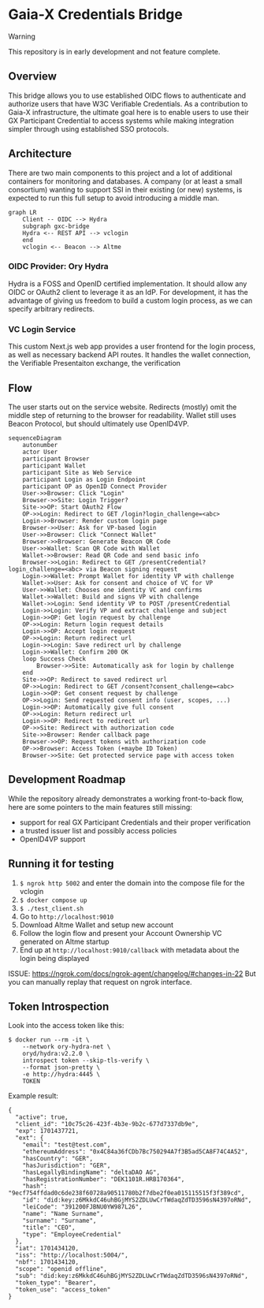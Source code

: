 # Gaia-X Credentials Bridge

> [!WARNING]
> This repository is in early development and not feature complete.

## Overview

This bridge allows you to use established OIDC flows to authenticate and authorize users that have W3C Verifiable Credentials. As a contribution to Gaia-X infrastructure, the ultimate goal here is to enable users to use their GX Participant Credential to access systems while making integration simpler through using established SSO protocols.


## Architecture

There are two main components to this project and a lot of additional containers for monitoring and databases. A company (or at least a small consortium) wanting to support SSI in their existing (or new) systems, is expected to run this full setup to avoid introducing a middle man.

```mermaid
graph LR
	Client -- OIDC --> Hydra
	subgraph gxc-bridge
	Hydra <-- REST API --> vclogin
	end
	vclogin <-- Beacon --> Altme
```

### OIDC Provider: Ory Hydra

Hydra is a FOSS and OpenID certified implementation. It should allow any OIDC or OAuth2 client to leverage it as an IdP. For development, it has the advantage of giving us freedom to build a custom login process, as we can specify arbitrary redirects.

### VC Login Service

This custom Next.js web app provides a user frontend for the login process, as well as necessary backend API routes. It handles the wallet connection, the Verifiable Presentaiton exchange, the verification


## Flow

The user starts out on the service website. Redirects (mostly) omit the middle step of returning to the browser for readability. Wallet still uses Beacon Protocol, but should ultimately use OpenID4VP.

```mermaid
sequenceDiagram
	autonumber
	actor User
	participant Browser
	participant Wallet
	participant Site as Web Service
	participant Login as Login Endpoint
	participant OP as OpenID Connect Provider
	User->>Browser: Click "Login"
	Browser->>Site: Login Trigger?
	Site->>OP: Start OAuth2 Flow
	OP->>Login: Redirect to GET /login?login_challenge=<abc>
	Login->>Browser: Render custom login page
	Browser->>User: Ask for VP-based login
	User->>Browser: Click "Connect Wallet"
	Browser->>Browser: Generate Beacon QR Code
	User->>Wallet: Scan QR Code with Wallet
	Wallet->>Browser: Read QR Code and send basic info
	Browser->>Login: Redirect to GET /presentCredential?login_challenge=<abc> via Beacon signing request
	Login->>Wallet: Prompt Wallet for identity VP with challenge
	Wallet->>User: Ask for consent and choice of VC for VP
	User->>Wallet: Chooses one identity VC and confirms
	Wallet->>Wallet: Build and signs VP with challenge
	Wallet->>Login: Send identity VP to POST /presentCredential
	Login->>Login: Verify VP and extract challenge and subject
	Login->>OP: Get login request by challenge
	OP->>Login: Return login request details
	Login->>OP: Accept login request
	OP->>Login: Return redirect url
	Login->>Login: Save redirect url by challenge
	Login->>Wallet: Confirm 200 OK
	loop Success Check
		Browser->>Site: Automatically ask for login by challenge
	end
	Site->>OP: Redirect to saved redirect url
	OP->>Login: Redirect to GET /consent?consent_challenge=<abc>
	Login->>OP: Get consent request by challenge
	OP->>Login: Send requested consent info (user, scopes, ...)
	Login->>OP: Automatically give full consent
	OP->>Login: Return redirect url
	Login->>OP: Redirect to redirect url
	OP->>Site: Redirect with authorization code
	Site->>Browser: Render callback page
	Browser->>OP: Request tokens with authorization code
	OP->>Browser: Access Token (+maybe ID Token)
	Browser->>Site: Get protected service page with access token
```


## Development Roadmap

While the repository already demonstrates a working front-to-back flow, here are some pointers to the main features still missing:
- support for real GX Participant Credentials and their proper verification
- a trusted issuer list and possibly access policies
- OpenID4VP support


## Running it for testing

1. `$ ngrok http 5002` and enter the domain into the compose file for the vclogin
2. `$ docker compose up`
3. `$ ./test_client.sh`
4. Go to `http://localhost:9010`
5. Download Altme Wallet and setup new account
6. Follow the login flow and present your Account Ownership VC generated on Altme startup
7. End up at `http://localhost:9010/callback` with metadata about the login being displayed

ISSUE: https://ngrok.com/docs/ngrok-agent/changelog/#changes-in-22
But you can manually replay that request on ngrok interface.

## Token Introspection

Look into the access token like this:

```
$ docker run --rm -it \
    --network ory-hydra-net \
    oryd/hydra:v2.2.0 \
    introspect token --skip-tls-verify \
    --format json-pretty \
    -e http://hydra:4445 \
    TOKEN
```

Example result:

```
{
  "active": true,
  "client_id": "10c75c26-423f-4b3e-9b2c-677d7337db9e",
  "exp": 1701437721,
  "ext": {
    "email": "test@test.com",
    "ethereumAddress": "0x4C84a36fCDb7Bc750294A7f3B5ad5CA8F74C4A52",
    "hasCountry": "GER",
    "hasJurisdiction": "GER",
    "hasLegallyBindingName": "deltaDAO AG",
    "hasRegistrationNumber": "DEK1101R.HRB170364",
    "hash": "9ecf754ffdad0c6de238f60728a90511780b2f7dbe2f0ea015115515f3f389cd",
    "id": "did:key:z6MkkdC46uhBGjMYS2ZDLUwCrTWdaqZdTD3596sN4397oRNd",
    "leiCode": "391200FJBNU0YW987L26",
    "name": "Name Surname",
    "surname": "Surname",
    "title": "CEO",
    "type": "EmployeeCredential"
  },
  "iat": 1701434120,
  "iss": "http://localhost:5004/",
  "nbf": 1701434120,
  "scope": "openid offline",
  "sub": "did:key:z6MkkdC46uhBGjMYS2ZDLUwCrTWdaqZdTD3596sN4397oRNd",
  "token_type": "Bearer",
  "token_use": "access_token"
}
```